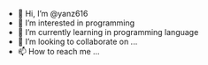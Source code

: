 - 👋 Hi, I’m @yanz616
- 👀 I’m interested in programming
- 🌱 I’m currently learning in programming language
- 💞️ I’m looking to collaborate on ...
- 📫 How to reach me ...

<!---
yanz616/yanz616 is a ✨ special ✨ repository because its `README.md` (this file) appears on your GitHub profile.
You can click the Preview link to take a look at your changes.
--->
